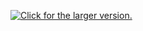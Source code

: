 <a href="https://grupaeurocash.pl/html/mapa-zakupydlaseniora.html"><img src="https://drive.google.com/uc?export=view&id=1IpeqfFKIeNRzFi3lhQEg4XI_6d8xzSQC" title="Click for the larger version." /></a>







